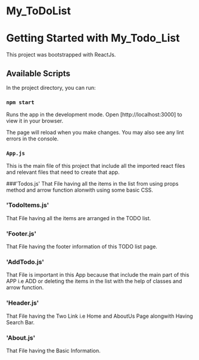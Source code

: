 # My_ToDoList
# Getting Started with My_Todo_List
This project was bootstrapped with ReactJs.

## Available Scripts

In the project directory, you can run:

### `npm start`

Runs the app in the development mode.
Open [http://localhost:3000] to view it in your browser.

The page will reload when you make changes.
You may also see any lint errors in the console.

### `App.js`

This is the main file of this project that include all the imported react files and relevant files that need to 
create that app.

###'Todos.js'
That File having all the items in the list from using props method and arrow function alonwith using some basic CSS.

### 'TodoItems.js'
That File having all the items are arranged in the TODO list.

### 'Footer.js'
That File having the footer information of this TODO list page.


### 'AddTodo.js'
That File is important in this App because that include the main part of this APP i.e ADD or deleting the items in the list
with the help of classes and arrow function.


### 'Header.js'
That File having the Two Link i.e Home and AboutUs Page alongwith Having Search Bar.

### 'About.js'
That File having the Basic Information.
